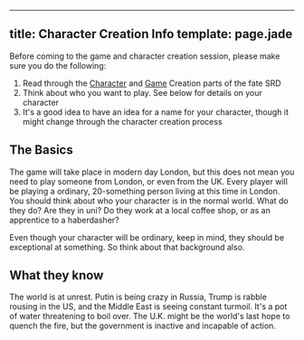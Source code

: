 ----
title: Character Creation Info
template: page.jade
----
Before coming to the game and character creation session, please make sure you do the following:

1. Read through the [Character](http://fate-srd.com/fate-core/character-creation) and [Game](http://fate-srd.com/fate-core/game-creation) Creation parts of the fate SRD
2. Think about who you want to play.  See below for details on your character
3. It's a good idea to have an idea for a name for your character, though it might change through the character creation process

## The Basics

The game will take place in modern day London, but this does not mean you need to play someone from London, or even from the UK.  Every player will be playing a ordinary, 20-something person living at this time in London.  You should think about who your character is in the normal world. What do they do? Are they in uni? Do they work at a local coffee shop, or as an apprentice to a haberdasher?

Even though your character will be ordinary, keep in mind, they should be exceptional at something.  So think about that background also.

## What they know

The world is at unrest.  Putin is being crazy in Russia, Trump is rabble rousing in the US, and the Middle East is seeing constant turmoil.  It's a pot of water threatening to boil over.  The U.K. might be the world's last hope to quench the fire, but the government is inactive and incapable of action.